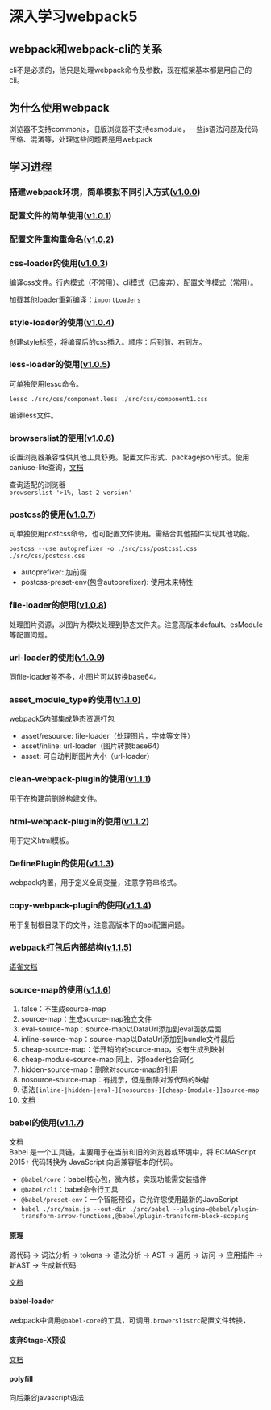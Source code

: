 # 深入学习webpack5

## webpack和webpack-cli的关系
cli不是必须的，他只是处理webpack命令及参数，现在框架基本都是用自己的cli。

## 为什么使用webpack
浏览器不支持commonjs，旧版浏览器不支持esmodule，一些js语法问题及代码压缩、混淆等，处理这些问题要是用webpack

## 学习进程

### 搭建webpack环境，简单模拟不同引入方式([v1.0.0](https://gitee.com/izhangjinzhe/learnwebpack/tree/v1.0.0))

### 配置文件的简单使用([v1.0.1](https://gitee.com/izhangjinzhe/learnwebpack/tree/v1.0.1))

### 配置文件重构重命名([v1.0.2](https://gitee.com/izhangjinzhe/learnwebpack/tree/v1.0.2))

### css-loader的使用([v1.0.3](https://gitee.com/izhangjinzhe/learnwebpack/tree/v1.0.3))
编译css文件。行内模式（不常用）、cli模式（已废弃）、配置文件模式（常用）。  

加载其他loader重新编译：`importLoaders`

### style-loader的使用([v1.0.4](https://gitee.com/izhangjinzhe/learnwebpack/tree/v1.0.4))
创建style标签，将编译后的css插入。顺序：后到前、右到左。

### less-loader的使用([v1.0.5](https://gitee.com/izhangjinzhe/learnwebpack/tree/v1.0.5))
可单独使用lessc命令。  

`lessc ./src/css/component.less ./src/css/component1.css`  

编译less文件。

### browserslist的使用([v1.0.6](https://gitee.com/izhangjinzhe/learnwebpack/tree/v1.0.6))
设置浏览器兼容性供其他工具舒勇。配置文件形式、packagejson形式。使用caniuse-lite查询，[文档](https://github.com/browserslist/browserslist#readme)  

 查询适配的浏览器  
`browserslist '>1%, last 2 version'`

### postcss的使用([v1.0.7](https://gitee.com/izhangjinzhe/learnwebpack/tree/v1.0.7))

可单独使用postcss命令，也可配置文件使用。需结合其他插件实现其他功能。

`postcss --use autoprefixer -o ./src/css/postcss1.css ./src/css/postcss.css`

- autoprefixer: 加前缀
- postcss-preset-env(包含autoprefixer): 使用未来特性

### file-loader的使用([v1.0.8](https://gitee.com/izhangjinzhe/learnwebpack/tree/v1.0.8))

处理图片资源，以图片为模块处理到静态文件夹。注意高版本default、esModule等配置问题。

### url-loader的使用([v1.0.9](https://gitee.com/izhangjinzhe/learnwebpack/tree/v1.0.9))

同file-loader差不多，小图片可以转换base64。

### asset_module_type的使用([v1.1.0](https://gitee.com/izhangjinzhe/learnwebpack/tree/v1.1.0))
webpack5内部集成静态资源打包  
- asset/resource: file-loader（处理图片，字体等文件）
- asset/inline: url-loader（图片转换base64）
- asset: 可自动判断图片大小（url-loader）

### clean-webpack-plugin的使用([v1.1.1](https://gitee.com/izhangjinzhe/learnwebpack/tree/v1.1.1))

用于在构建前删除构建文件。

### html-webpack-plugin的使用([v1.1.2](https://gitee.com/izhangjinzhe/learnwebpack/tree/v1.1.2))

用于定义html模板。

### DefinePlugin的使用([v1.1.3](https://gitee.com/izhangjinzhe/learnwebpack/tree/v1.1.3))

webpack内置，用于定义全局变量，注意字符串格式。

### copy-webpack-plugin的使用([v1.1.4](https://gitee.com/izhangjinzhe/learnwebpack/tree/v1.1.4))

用于复制根目录下的文件，注意高版本下的api配置问题。

### webpack打包后内部结构([v1.1.5](https://gitee.com/izhangjinzhe/learnwebpack/tree/v1.1.5))

[语雀文档](https://www.yuque.com/izhangjinzhe/developer/ygvm72gncn5kae2d)

### source-map的使用([v1.1.6](https://gitee.com/izhangjinzhe/learnwebpack/tree/v1.1.6))
1. false：不生成source-map
2. source-map：生成source-map独立文件
3. eval-source-map：source-map以DataUrl添加到eval函数后面
4. inline-source-map：source-map以DataUrl添加到bundle文件最后
5. cheap-source-map：低开销的的source-map，没有生成列映射
6. cheap-module-source-map:同上，对loader也会简化
7. hidden-source-map：删除对source-map的引用
8. nosource-source-map：有提示，但是删除对源代码的映射
9. 语法`[inline-|hidden-|eval-][nosources-][cheap-[module-]]source-map`
5. [文档](https://webpack.docschina.org/configuration/devtool/#root)

### babel的使用([v1.1.7](https://gitee.com/izhangjinzhe/learnwebpack/tree/v1.1.7))
[文档](https://babel.docschina.org/)  
Babel 是一个工具链，主要用于在当前和旧的浏览器或环境中，将 ECMAScript 2015+ 代码转换为 JavaScript 向后兼容版本的代码。
- `@babel/core`：babel核心包，微内核，实现功能需安装插件
- `@babel/cli`：babel命令行工具  
- `@babel/preset-env`：一个智能预设，它允许您使用最新的JavaScript
- `babel ./src/main.js --out-dir ./src/babel --plugins=@babel/plugin-transform-arrow-functions,@babel/plugin-transform-block-scoping`
#### 原理
源代码 -> 词法分析 -> tokens -> 语法分析 -> AST -> 遍历 -> 访问 -> 应用插件 -> 新AST -> 生成新代码  

[文档](https://github.com/jamiebuilds/the-super-tiny-compiler)

#### babel-loader
webpack中调用`@babel-core`的工具，可调用`.browerslistrc`配置文件转换，

#### 废弃Stage-X预设
[文档](https://babel.docschina.org/docs/en/presets/#stage-x-%E5%AE%9E%E9%AA%8C%E6%80%A7%E9%A2%84%E8%AE%BE) 

#### polyfill
向后兼容javascript语法
